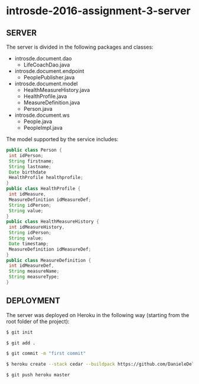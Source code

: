 # introsde-2016-assignment-3-server

## SERVER
The server is divided in the following packages and classes:

* introsde.document.dao
  * LifeCoachDao.java
* introsde.document.endpoint
  * PeoplePublisher.java
* introsde.document.model
  * HealthMeasureHistory.java
  * HealthProfile.java
  * MeasureDefinition.java
  * Person.java
* introsde.document.ws
  * People.java
  * PeopleImpl.java
  
 
The model supported by the service includes:
```java
public class Person {
 int idPerson;
 String firstname;
 String lastname;
 Date birthdate
 HealthProfile healthprofile;
}
public class HealthProfile {
 int idMeasure,
 MeasureDefinition idMeasureDef;
 String idPerson;
 String value;
}
public class HealthMeasureHistory {
 int idMeasureHistory,
 String idPerson;
 String value;
 Date timestamp;
 MeasureDefinition idMeasureDef;
}
public class MeasureDefinition {
 int idMeasureDef,
 String measureName;
 String measureType;
}
```

## DEPLOYMENT

The server was deployed on Heroku in the following way (starting from the root folder of the project):

```sh
$ git init

$ git add .

$ git commit -m "first commit"

$ heroku create --stack cedar --buildpack https://github.com/DanieleDellagiacoma/heroku-buildpack-ant

$ git push heroku master
```
